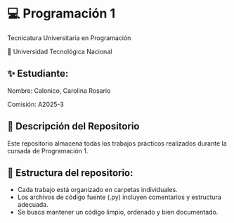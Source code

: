 # 💻 Programación 1

Tecnicatura Universitaria en Programación

📍 Universidad Tecnológica Nacional

## ✨ Estudiante:

Nombre: Calonico, Carolina Rosario

Comisión: A2025-3

## 📂 Descripción del Repositorio

Este repositorio almacena todas los trabajos prácticos realizados durante la cursada de Programación 1.

## 📌 Estructura del repositorio:

- Cada trabajo está organizado en carpetas individuales.
- Los archivos de código fuente (.py) incluyen comentarios y estructura adecuada.
- Se busca mantener un código limpio, ordenado y bien documentado.
